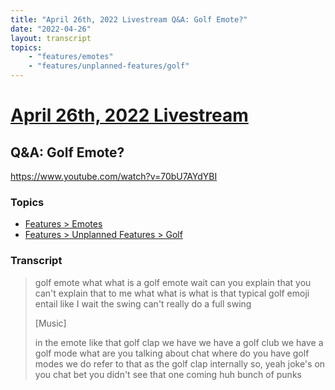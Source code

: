 ```yaml
---
title: "April 26th, 2022 Livestream Q&A: Golf Emote?"
date: "2022-04-26"
layout: transcript
topics:
    - "features/emotes"
    - "features/unplanned-features/golf"
---
```

# [April 26th, 2022 Livestream](../2022-04-26.md)
## Q&A: Golf Emote?
https://www.youtube.com/watch?v=70bU7AYdYBI

### Topics
* [Features > Emotes](../topics/features/emotes.md)
* [Features > Unplanned Features > Golf](../topics/features/unplanned-features/golf.md)

### Transcript

> golf emote what what is a golf emote wait can you explain that you can't explain that to me what what is what is that typical golf emoji entail like I wait the swing can't really do a full swing
>
> [Music]
>
> in the emote like that golf clap we have we have a golf club we have a golf mode what are you talking about chat where do you have golf modes we do refer to that as the golf clap internally so, yeah joke's on you chat bet you didn't see that one coming huh bunch of punks

